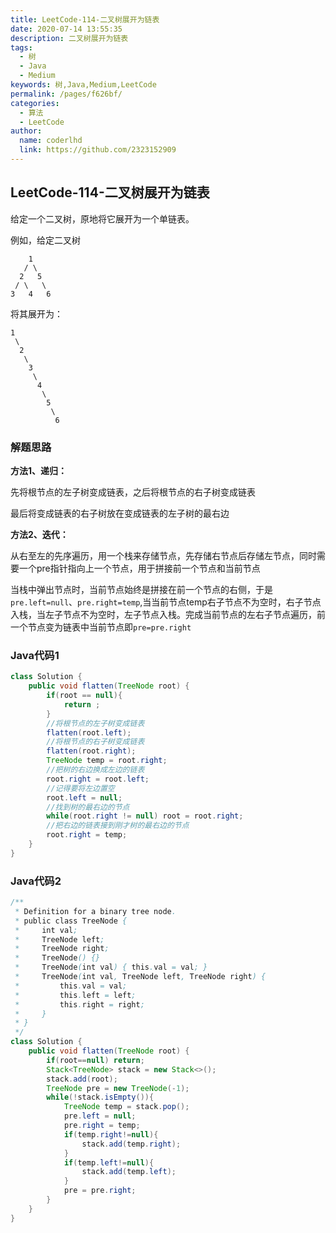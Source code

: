 ```yaml
---
title: LeetCode-114-二叉树展开为链表
date: 2020-07-14 13:55:35
description: 二叉树展开为链表
tags: 
  - 树
  - Java
  - Medium
keywords: 树,Java,Medium,LeetCode
permalink: /pages/f626bf/
categories: 
  - 算法
  - LeetCode
author: 
  name: coderlhd
  link: https://github.com/2323152909
---
```


## LeetCode-114-二叉树展开为链表

给定一个二叉树，原地将它展开为一个单链表。

<!--more-->

例如，给定二叉树

```
    1
   / \
  2   5
 / \   \
3   4   6
```

将其展开为：

```
1
 \
  2
   \
    3
     \
      4
       \
        5
         \
          6
```

### 解题思路

**方法1、递归：**

先将根节点的左子树变成链表，之后将根节点的右子树变成链表

最后将变成链表的右子树放在变成链表的左子树的最右边

**方法2、迭代：**

从右至左的先序遍历，用一个栈来存储节点，先存储右节点后存储左节点，同时需要一个pre指针指向上一个节点，用于拼接前一个节点和当前节点

当栈中弹出节点时，当前节点始终是拼接在前一个节点的右侧，于是`pre.left=null`、`pre.right=temp`,当当前节点temp右子节点不为空时，右子节点入栈，当左子节点不为空时，左子节点入栈。完成当前节点的左右子节点遍历，前一个节点变为链表中当前节点即`pre=pre.right`

### Java代码1

```java
class Solution {
    public void flatten(TreeNode root) {
        if(root == null){
            return ;
        }
        //将根节点的左子树变成链表
        flatten(root.left);
        //将根节点的右子树变成链表
        flatten(root.right);
        TreeNode temp = root.right;
        //把树的右边换成左边的链表
        root.right = root.left;
        //记得要将左边置空
        root.left = null;
        //找到树的最右边的节点
        while(root.right != null) root = root.right;
        //把右边的链表接到刚才树的最右边的节点
        root.right = temp;
    }
}
```

### Java代码2

```java
/**
 * Definition for a binary tree node.
 * public class TreeNode {
 *     int val;
 *     TreeNode left;
 *     TreeNode right;
 *     TreeNode() {}
 *     TreeNode(int val) { this.val = val; }
 *     TreeNode(int val, TreeNode left, TreeNode right) {
 *         this.val = val;
 *         this.left = left;
 *         this.right = right;
 *     }
 * }
 */
class Solution {
    public void flatten(TreeNode root) {
        if(root==null) return;
        Stack<TreeNode> stack = new Stack<>();
        stack.add(root);
        TreeNode pre = new TreeNode(-1);
        while(!stack.isEmpty()){
            TreeNode temp = stack.pop();
            pre.left = null;
            pre.right = temp;
            if(temp.right!=null){
                stack.add(temp.right);
            }
            if(temp.left!=null){
                stack.add(temp.left);
            }
            pre = pre.right;
        }
    }
}
```





